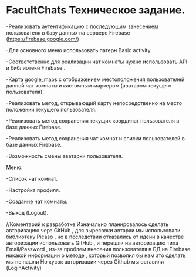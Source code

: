 # FacultChats Техническое задание. 

-Реализовать аутентификацию с последующим занесением пользователя в базу данных на сервере Firebase  (https://firebase.google.com/) 

-Для основного меню использовать патерн Basic activity. 
 

-Соответственно для реализации чат комнаты нужно использовать API и библиотеки Firebase . 

-Карта google_maps с отображением местоположения пользователей данной чат комнаты и кастомным маркером (аватаром текущего пользователя). 

-Реализовать метод, открывающий карту непосредственно на место положении текущего пользователя. 

-Реализовать метод сохранения текущих координат пользователя в базе данных Firebase. 

-Реализовать метод сохранения чат комнат и списки пользователей в базе данных Firebase. 

-Возможность смены аватарки пользователя. 

 

Меню: 

-Список чат комнат. 

-Настройка профиля. 

-Создание чат комнаты. 

-Выход (Logout).


//Коментарий к разработке
Изначально планировалось сделать авторизацию черз GitHub , для выресовки автарки мы использовали библиотеку Picaso , но в последствии отказались от идеии в качестве авторизации использовать GitHub , и перешли на авторизацию типа Email/Password , из-за проблем внесения пользователя в БД на Firebase никакой информации о методе , который позволил бы нам это сделать мы не нашли 
Но кусок авторизации через Github мы оставили (LoginActivity)
